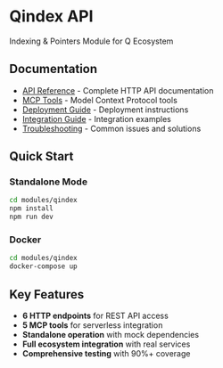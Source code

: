 # Qindex API

Indexing & Pointers Module for Q Ecosystem

## Documentation

- [API Reference](./api-reference.md) - Complete HTTP API documentation
- [MCP Tools](./mcp-tools.md) - Model Context Protocol tools
- [Deployment Guide](./deployment-guide.md) - Deployment instructions
- [Integration Guide](./integration-guide.md) - Integration examples
- [Troubleshooting](./troubleshooting.md) - Common issues and solutions

## Quick Start

### Standalone Mode
```bash
cd modules/qindex
npm install
npm run dev
```

### Docker
```bash
cd modules/qindex
docker-compose up
```

## Key Features

- **6 HTTP endpoints** for REST API access
- **5 MCP tools** for serverless integration
- **Standalone operation** with mock dependencies
- **Full ecosystem integration** with real services
- **Comprehensive testing** with 90%+ coverage

